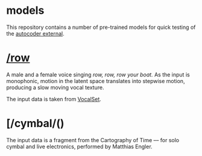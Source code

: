 # models

This repository contains a number of pre-trained models for quick testing of the [autocoder external](https://).

# [/row]()

A male and a female voice singing *row, row, row your boat.*
As the input is monophonic, motion in the latent space translates into stepwise motion, producing a slow moving vocal texture.

The input data is taken from [VocalSet](https://zenodo.org/record/1203819).

# [/cymbal/()

The input data is a fragment from the Cartography of Time –– for solo cymbal and live electronics, performed by Matthias Engler.
